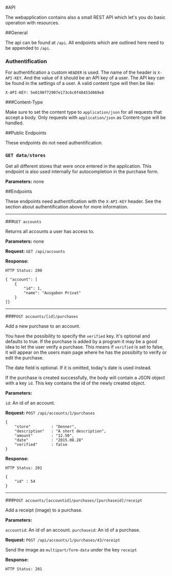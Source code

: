 #API

The webapplication contains also a small REST API which let's you do basic operation with resources. 

##General

The api can be found at `/api`. All endpoints which are outlined here need to be appended to `/api`.

### Authentification

For authentification a custom `HEADER` is used. The name of the header is `X-API-KEY`. And the value of it should be an API key of a user. The API key can be found in the settings of a user. A valid content type will then be like: 

`X-API-KEY: 5e0190f72907e173c6c0f48453d069e8`  

###Content-Type

Make sure to set the content type to `application/json` for all requests that accept a body. Only requests with `application/json` as Content-type will be handled.

##Public Endpoints

These endpoints do not need authentification. 

### `GET data/stores` 

Get all different stores that were once entered in the application. This endpoint is also used internally for autocompletion in the purchase form. 

**Parameters:** none

##Endpoints

These endpoints need authentification with the `X-API-KEY` header. See the section about authentification above for more information. 

---

###`GET accounts`

Returns all accounts a user has access to.

**Parameters:** none

**Request:** `GET /api/accounts`

**Response:**

	HTTP Status: 200 
	
	{ "account": [
        {
            "id": 1,
           	"name": "Ausgaben Privat"
        }
    ]}
    
    
---

###`POST accounts/[id]/purchases`

Add a new purchase to an account. 

You have the possibility to specify the `verified` key. It's optional and defaults to true. 
If the purchase is added by a program it may be a good idea to let the user verify a purchase. This means if `verified` is set to false, it will appear on the users main page where he has the possibilty to verify or edit the purchase.

The date field is optional. If it is omitted, today's date is used instead.

If the purchase is created successfully, the body will contain a JSON object with a key `id`. This key contains the id of the newly created object. 

**Parameters:** 

`id`: An id of an account. 

**Request:** `POST /api/accounts/1/purchases`

	{
  		"store" 		: "Denner",
  		"description" 	: "A short description",
  		"amount"		: "12.50",
  		"date"			: "2015.08.28"
  		"verified"		: false
	}

**Response:**

	HTTP Status: 201
	
	{
		"id" : 54
	}
	

---

###`POST accounts/[accountid]/purchases/[purchaseid]/receipt`

Add a receipt (image) to a purchase.

**Parameters:** 

`accountid`: An id of an account. 
`purchaseid`: An id of a purchase.

**Request:** `POST /api/accounts/1/purchases/43/receipt`

Send the image as `multipart/form-data` under the key `receipt`

**Response:**

	HTTP Status: 201